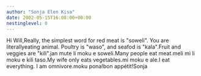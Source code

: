 ```yaml
---
author: "Sonja Elen Kisa"
date: 2002-05-15T16:08:00+00:00
nestinglevel: 0
---
```

Hi Will,Really, the simplest word for red meat is "soweli". You are literallyeating animal. Poultry is "waso", and seafod is "kala".Fruit and veggies are "kili".jan mute li moku e soweli.Many people eat meat.meli mi li moku e kili taso.My wife only eats vegetables.mi moku e ale.I eat everything. I am omnivore.moku pona!bon appétit!Sonja